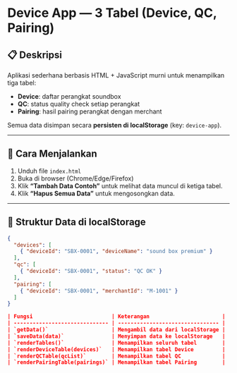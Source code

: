 # Device App — 3 Tabel (Device, QC, Pairing)

## 📋 Deskripsi
Aplikasi sederhana berbasis HTML + JavaScript murni untuk menampilkan tiga tabel:
- **Device**: daftar perangkat soundbox
- **QC**: status quality check setiap perangkat
- **Pairing**: hasil pairing perangkat dengan merchant

Semua data disimpan secara **persisten di localStorage** (key: `device-app`).

---

## 🚀 Cara Menjalankan
1. Unduh file `index.html`
2. Buka di browser (Chrome/Edge/Firefox)
3. Klik **“Tambah Data Contoh”** untuk melihat data muncul di ketiga tabel.
4. Klik **“Hapus Semua Data”** untuk mengosongkan data.

---

## 💾 Struktur Data di localStorage
```json
{
  "devices": [
    { "deviceId": "SBX-0001", "deviceName": "sound box premium" }
  ],
  "qc": [
    { "deviceId": "SBX-0001", "status": "QC OK" }
  ],
  "pairing": [
    { "deviceId": "SBX-0001", "merchantId": "M-1001" }
  ]
}

| Fungsi                         | Keterangan                       |
| ------------------------------ | -------------------------------- |
| `getData()`                    | Mengambil data dari localStorage |
| `saveData(data)`               | Menyimpan data ke localStorage   |
| `renderTables()`               | Menampilkan seluruh tabel        |
| `renderDeviceTable(devices)`   | Menampilkan tabel Device         |
| `renderQCTable(qcList)`        | Menampilkan tabel QC             |
| `renderPairingTable(pairings)` | Menampilkan tabel Pairing        |
